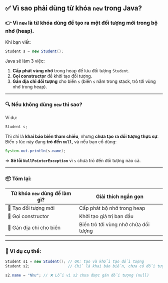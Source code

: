 ## ✅ **Vì sao phải dùng từ khóa `new` trong Java?**

### 👉 Vì `new` là từ khóa dùng để **tạo ra một đối tượng mới trong bộ nhớ (heap)**.

Khi bạn viết:

```java
Student s = new Student();
```

Java sẽ làm 3 việc:

1. **Cấp phát vùng nhớ** trong heap để lưu đối tượng `Student`.
2. **Gọi constructor** để khởi tạo đối tượng.
3. **Gán địa chỉ đối tượng** cho biến `s` (biến `s` nằm trong stack, trỏ tới vùng nhớ trong heap).

---

### 🔍 Nếu không dùng `new` thì sao?

Ví dụ:

```java
Student s;
```

Thì chỉ là **khai báo biến tham chiếu**, nhưng **chưa tạo ra đối tượng thực sự**. Biến `s` lúc này đang **trỏ đến `null`**, và nếu bạn cố dùng:

```java
System.out.println(s.name);
```

\=> **Sẽ lỗi `NullPointerException`** vì `s` chưa trỏ đến đối tượng nào cả.

---

### 📦 Tóm lại:

| Từ khóa `new` dùng để làm gì? | Giải thích ngắn gọn                  |
| ----------------------------- | ------------------------------------ |
| 🎯 Tạo đối tượng mới          | Cấp phát bộ nhớ trong heap           |
| 🔧 Gọi constructor            | Khởi tạo giá trị ban đầu             |
| 🧭 Gán địa chỉ cho biến       | Biến trỏ tới vùng nhớ chứa đối tượng |

---

### 🧠 Ví dụ cụ thể:

```java
Student s1 = new Student(); // OK: tạo và khởi tạo đối tượng
Student s2;                 // Chỉ là khai báo biến, chưa có đối tượng

s2.name = "Như"; // ❌ Lỗi vì s2 chưa được gán đối tượng (null)
```

